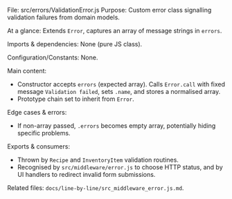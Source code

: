 File: src/errors/ValidationError.js
Purpose: Custom error class signalling validation failures from domain models.

At a glance: Extends `Error`, captures an array of message strings in `errors`.

Imports & dependencies: None (pure JS class).

Configuration/Constants: None.

Main content:
- Constructor accepts `errors` (expected array). Calls `Error.call` with fixed message `Validation failed`, sets `.name`, and stores a normalised array.
- Prototype chain set to inherit from `Error`.

Edge cases & errors:
- If non-array passed, `.errors` becomes empty array, potentially hiding specific problems.

Exports & consumers:
- Thrown by `Recipe` and `InventoryItem` validation routines.
- Recognised by `src/middleware/error.js` to choose HTTP status, and by UI handlers to redirect invalid form submissions.

Related files: `docs/line-by-line/src_middleware_error.js.md`.
